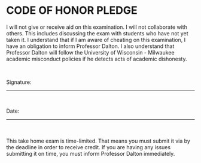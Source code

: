 # CODE OF HONOR PLEDGE

I will not give or receive aid on this examination. I will not collaborate with others. This includes discussing the exam with students who have not yet taken it.  I understand that if I am aware of cheating on this examination, I have an obligation to inform Professor Dalton.  I also understand that Professor Dalton will follow the University of Wisconsin - Milwaukee academic misconduct policies if he detects acts of academic dishonesty.

<br />

Signature:

--- 

<br />

Date:

___

<br />
<br />
This take home exam is time-limited. That means you must submit it via by the deadline in order to receive credit. If you are having any issues submitting it on time, you must inform Professor Dalton immediately.